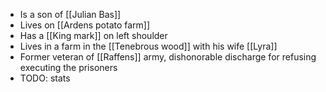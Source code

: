- Is a son of [[Julian Bas]]
- Lives on [[Ardens potato farm]]
- Has a [[King mark]] on left shoulder
- Lives in a farm in the [[Tenebrous wood]] with his wife [[Lyra]]
- Former veteran of [[Raffens]] army, dishonorable discharge for refusing executing the prisoners
- TODO: stats